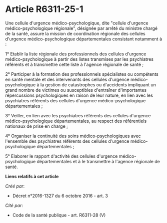 # Article R6311-25-1

Une cellule d'urgence médico-psychologique, dite "cellule d'urgence médico-psychologique régionale", désignée par arrêté du
ministre chargé de la santé, assure la mission de coordination régionale des cellules d'urgence médico-psychologique
départementales consistant notamment à :

1° Etablir la liste régionale des professionnels des cellules d'urgence médico-psychologique à partir des listes transmises
par les psychiatres référents et à transmettre cette liste à l'agence régionale de santé ;

2° Participer à la formation des professionnels spécialistes ou compétents en santé mentale et des intervenants des cellules
d'urgence médico-psychologique à la gestion de catastrophes ou d'accidents impliquant un grand nombre de victimes ou
susceptibles d'entraîner d'importantes répercussions psychologiques en raison de leur nature, en lien avec les psychiatres
référents des cellules d'urgence médico-psychologique départementales ;

3° Veiller, en lien avec les psychiatres référents des cellules d'urgence médico-psychologique départementales, au respect
des référentiels nationaux de prise en charge ;

4° Organiser la continuité des soins médico-psychologiques avec l'ensemble des psychiatres référents des cellules d'urgence
médico-psychologique départementales ;

5° Elaborer le rapport d'activité des cellules d'urgence médico-psychologique départementales et à le transmettre à l'agence
régionale de santé.

**Liens relatifs à cet article**

_Créé par_:

  - Décret n°2016-1327 du 6 octobre 2016 - art. 3

_Cité par_:

  - Code de la santé publique - art. R6311-28 (V)
